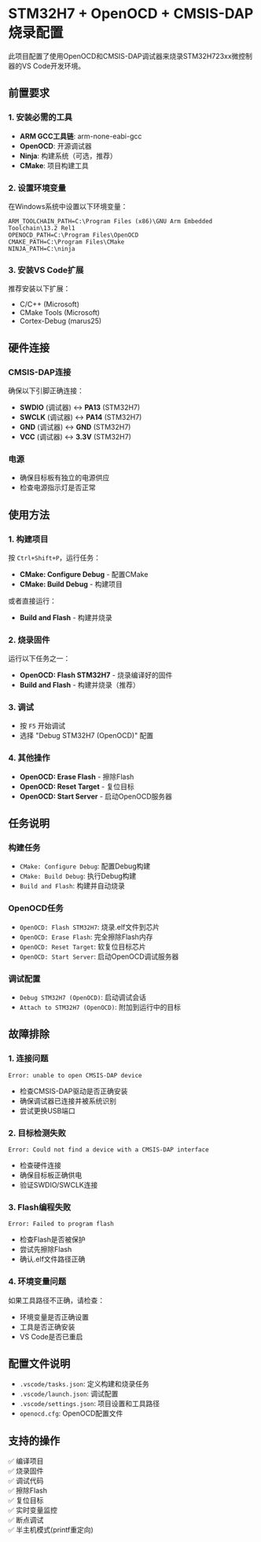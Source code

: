 # STM32H7 + OpenOCD + CMSIS-DAP 烧录配置

此项目配置了使用OpenOCD和CMSIS-DAP调试器来烧录STM32H723xx微控制器的VS Code开发环境。

## 前置要求

### 1. 安装必需的工具

- **ARM GCC工具链**: arm-none-eabi-gcc
- **OpenOCD**: 开源调试器
- **Ninja**: 构建系统（可选，推荐）
- **CMake**: 项目构建工具

### 2. 设置环境变量

在Windows系统中设置以下环境变量：

```
ARM_TOOLCHAIN_PATH=C:\Program Files (x86)\GNU Arm Embedded Toolchain\13.2 Rel1
OPENOCD_PATH=C:\Program Files\OpenOCD
CMAKE_PATH=C:\Program Files\CMake
NINJA_PATH=C:\ninja
```

### 3. 安装VS Code扩展

推荐安装以下扩展：
- C/C++ (Microsoft)
- CMake Tools (Microsoft)  
- Cortex-Debug (marus25)

## 硬件连接

### CMSIS-DAP连接
确保以下引脚正确连接：
- **SWDIO** (调试器) ↔ **PA13** (STM32H7)
- **SWCLK** (调试器) ↔ **PA14** (STM32H7)
- **GND** (调试器) ↔ **GND** (STM32H7)
- **VCC** (调试器) ↔ **3.3V** (STM32H7)

### 电源
- 确保目标板有独立的电源供应
- 检查电源指示灯是否正常

## 使用方法

### 1. 构建项目
按 `Ctrl+Shift+P`，运行任务：
- **CMake: Configure Debug** - 配置CMake
- **CMake: Build Debug** - 构建项目

或者直接运行：
- **Build and Flash** - 构建并烧录

### 2. 烧录固件
运行以下任务之一：
- **OpenOCD: Flash STM32H7** - 烧录编译好的固件
- **Build and Flash** - 构建并烧录（推荐）

### 3. 调试
- 按 `F5` 开始调试
- 选择 "Debug STM32H7 (OpenOCD)" 配置

### 4. 其他操作
- **OpenOCD: Erase Flash** - 擦除Flash
- **OpenOCD: Reset Target** - 复位目标
- **OpenOCD: Start Server** - 启动OpenOCD服务器

## 任务说明

### 构建任务
- `CMake: Configure Debug`: 配置Debug构建
- `CMake: Build Debug`: 执行Debug构建
- `Build and Flash`: 构建并自动烧录

### OpenOCD任务  
- `OpenOCD: Flash STM32H7`: 烧录.elf文件到芯片
- `OpenOCD: Erase Flash`: 完全擦除Flash内存
- `OpenOCD: Reset Target`: 软复位目标芯片
- `OpenOCD: Start Server`: 启动OpenOCD调试服务器

### 调试配置
- `Debug STM32H7 (OpenOCD)`: 启动调试会话
- `Attach to STM32H7 (OpenOCD)`: 附加到运行中的目标

## 故障排除

### 1. 连接问题
```
Error: unable to open CMSIS-DAP device
```
- 检查CMSIS-DAP驱动是否正确安装
- 确保调试器已连接并被系统识别
- 尝试更换USB端口

### 2. 目标检测失败
```
Error: Could not find a device with a CMSIS-DAP interface
```
- 检查硬件连接
- 确保目标板正确供电
- 验证SWDIO/SWCLK连接

### 3. Flash编程失败
```
Error: Failed to program flash
```
- 检查Flash是否被保护
- 尝试先擦除Flash
- 确认.elf文件路径正确

### 4. 环境变量问题
如果工具路径不正确，请检查：
- 环境变量是否正确设置
- 工具是否正确安装
- VS Code是否已重启

## 配置文件说明

- `.vscode/tasks.json`: 定义构建和烧录任务
- `.vscode/launch.json`: 调试配置
- `.vscode/settings.json`: 项目设置和工具路径
- `openocd.cfg`: OpenOCD配置文件

## 支持的操作

✅ 编译项目  
✅ 烧录固件  
✅ 调试代码  
✅ 擦除Flash  
✅ 复位目标  
✅ 实时变量监控  
✅ 断点调试  
✅ 半主机模式(printf重定向)
